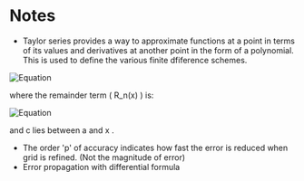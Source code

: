 # Notes

- Taylor series provides a way to approximate functions at a point in terms of its values and derivatives at another point in the form of a polynomial. This is used to define the various finite dfiference schemes.

![Equation](https://quicklatex.com/cache3/57/ql_4f4bee1256ef14a8a070b360c006b157_l3.png)

where the remainder term \( R_n(x) \) is:

![Equation](https://quicklatex.com/cache3/2d/ql_e68bd827276e99805b5c669d09ca3b2d_l3.png)

and  c  lies between  a  and  x .

- The order 'p' of accuracy indicates how fast the error is reduced when grid is refined. (Not the magnitude of error)
-  Error propagation with differential formula

